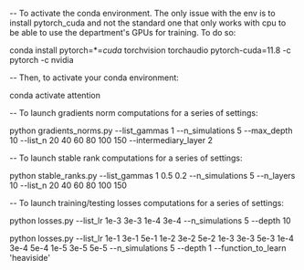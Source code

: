 -- To activate the conda environment. The only issue with the env is to install pytorch_cuda and not the standard one that only works with cpu to be able to use the department's GPUs for training. To do so:

conda install pytorch=*=*cuda* torchvision torchaudio pytorch-cuda=11.8 -c pytorch -c nvidia

-- Then, to activate your conda environment:

conda activate attention 

-- To launch gradients norm computations for a series of settings:

python gradients_norms.py --list_gammas 1 --n_simulations 5 --max_depth 10 --list_n 20 40 60 80 100 150 --intermediary_layer 2

-- To launch stable rank computations for a series of settings:

python stable_ranks.py --list_gammas 1 0.5 0.2 --n_simulations 5 --n_layers 10 --list_n 20 40 60 80 100 150

-- To launch training/testing losses computations for a series of settings:

python losses.py --list_lr 1e-3 3e-3 1e-4 3e-4 --n_simulations 5 --depth 10 

python losses.py --list_lr 1e-1 3e-1 5e-1 1e-2 3e-2 5e-2 1e-3 3e-3 5e-3 1e-4 3e-4 5e-4 1e-5 3e-5 5e-5 --n_simulations 5 --depth 1 --function_to_learn 'heaviside'